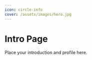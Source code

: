```yaml
---
icon: circle-info
cover: /assets/images/hero.jpg
---
```


# Intro Page

Place your introduction and profile here.
